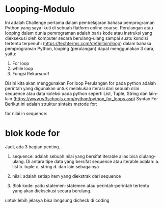 # Looping-Modulo
Ini adalah Challenge pertama dalam pembelajaran bahasa pemprograman Python yang saya ikuti di sebuah flatform online course.
Perulangan atau looping dalam dunia pemrograman adalah baris kode atau instruksi yang dieksekusi oleh komputer secara berulang-ulang sampai suatu kondisi tertentu terpenuhi
(https://techterms.com/definition/loop)
dalam bahasa pemprograman Python, looping (perulangan) dapat menggunakan 3 cara, yaitu:
1. For loop
2. while loop
3. Fungsi Rekursu=if

Disini kita akan menggunakan For loop
Perulangan for pada python adalah perintah yang digunakan untuk melakukan iterasi dari sebuah nilai sequence atau data koleksi pada python seperti List, Tuple, String dan lain-lain
(https://www.w3schools.com/python/python_for_loops.asp)
Syntax For
Berikut ini adalah struktur sintaks metode for:

for nilai in sequence:
  # blok kode for
  
Jadi, ada 3 bagian penting.

1. sequence: adalah sebuah nilai yang bersifat iterable alias bisa diulang-ulang.
    Di antara tipe data yang bersifat sequence atau iterable adalah:
      a. list
      b. tuple
      c. string
      d. dan lain sebagainya
2. nilai: adalah setiap item yang diekstrak dari sequence

3. Blok kode: yaitu statemen-statemen atau perintah-perintah tertentu yang akan dieksekusi secara berulang.

untuk lebih jelasya bisa langsung dicheck di coding 
